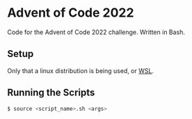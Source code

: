 # Advent of Code 2022
Code for the Advent of Code 2022 challenge. Written in Bash.

## Setup
Only that a linux distribution is being used, or [WSL](https://learn.microsoft.com/en-us/windows/wsl/install).

## Running the Scripts

```Bash
$ source <script_name>.sh <args>
```
